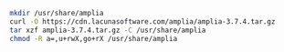 ﻿```sh
mkdir /usr/share/amplia
curl -O https://cdn.lacunasoftware.com/amplia/amplia-3.7.4.tar.gz
tar xzf amplia-3.7.4.tar.gz -C /usr/share/amplia
chmod -R a=,u+rwX,go+rX /usr/share/amplia
```
